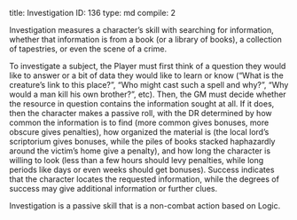 title:          Investigation
ID:             136
type:           md
compile:        2


Investigation measures a character’s skill with searching for information, whether that information is from a book (or a library of books), a collection of tapestries, or even the scene of a crime.

To investigate a subject, the Player must first think of a question they would like to answer or a bit of data they would like to learn or know (“What is the creature’s link to this place?”, “Who might cast such a spell and why?”, “Why would a man kill his own brother?”, etc). Then, the GM must decide whether the resource in question contains the information sought at all. If it does, then the character makes a passive roll, with the DR determined by how common the information is to find (more common gives bonuses, more obscure gives penalties), how organized the material is (the local lord’s scriptorium gives bonuses, while the piles of books stacked haphazardly around the victim’s home give a penalty), and how long the character is willing to look (less than a few hours should levy penalties, while long periods like days or even weeks should get bonuses). Success indicates that the character locates the requested information, while the degrees of success may give additional information or further clues.

Investigation is a passive skill that is a non-combat action based on Logic.